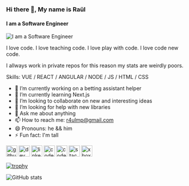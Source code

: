 ### Hi there 👋, My name is Raül

#### I am a Software Engineer

![I am a Software Engineer](https://i.ibb.co/LvhX086/raul-Martinez.png)

I love code. I love teaching code. I love play with code. I love code new code.

I allways work in private repos for this reason my stats are weirdly poors.

Skills: VUE / REACT / ANGULAR / NODE / JS / HTML / CSS

- 🔭 I’m currently working on a betting assistant helper
- 🌱 I’m currently learning Next.js
- 👯 I’m looking to collaborate on new and interesting ideas
- 🤔 I’m looking for help with new libraries
- 💬 Ask me about anything
- 📫 How to reach me: r4ulmp@gmail.com
- 😄 Pronouns: he && him
- ⚡ Fun fact: I'm tall

[<img src='https://cdn.jsdelivr.net/npm/simple-icons@3.0.1/icons/github.svg' alt='github' height='30'>](https://github.com/rawlmp) [<img src='https://cdn.jsdelivr.net/npm/simple-icons@3.0.1/icons/dev-dot-to.svg' alt='dev' height='30'>](https://dev.to/rawlmp) [<img src='https://cdn.jsdelivr.net/npm/simple-icons@3.0.1/icons/linkedin.svg' alt='linkedin' height='30'>](https://www.linkedin.com/in/raulmartinezperez/) [<img src='https://cdn.jsdelivr.net/npm/simple-icons@3.0.1/icons/codepen.svg' alt='codepen' height='30'>](https://codepen.io/rawlmp) [<img src='https://cdn.jsdelivr.net/npm/simple-icons@3.0.1/icons/codesandbox.svg' alt='codesandbox' height='30'>](https://codesandbox.io/u/rawlmp) [<img src='https://cdn.jsdelivr.net/npm/simple-icons@3.0.1/icons/stackoverflow.svg' alt='stackoverflow' height='30'>](https://stackoverflow.com/users/rawlmp) [<img src='https://cdn.jsdelivr.net/npm/simple-icons@3.0.1/icons/xbox.svg' alt='xbox' height='30'>](r4wlmp)

[![trophy](https://github-profile-trophy.vercel.app/?username=rawlmp)](https://github.com/ryo-ma/github-profile-trophy)

![GitHub stats](https://github-readme-stats.vercel.app/api?username=rawlmp&show_icons=true)
